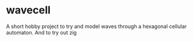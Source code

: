 # wavecell

A short hobby project to try and model waves through a hexagonal cellular automaton.
And to try out zig
